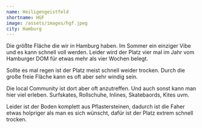 ```yaml
---
name: Heiligengeistfeld
shortname: HGF
image: /assets/images/hgf.jpeg
city: Hamburg
---
```

Die größte Fläche die wir in Hamburg haben. Im Sommer ein einziger Vibe und es kann schnell voll werden. Leider wird der Platz vier mal im Jahr vom Hamburger DOM für etwas mehr als vier Wochen belegt. 

Sollte es mal regen ist der Platz meist schnell weider trocken. Durch die große freie Fläche kann es oft aber sehr windig sein. 

Die local Community ist dort aber oft anzutreffen. Und auch sonst kann man hier viel erleben. Surfskates, Rollschuhe, Inlines, Skatebaords, Kites uvm.

Leider ist der Boden komplett aus Pflastersteinen, dadurch ist die Faher etwas holpriger als man es sich wünscht, dafür ist der Platz extrem schnell trocken.
